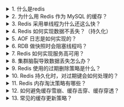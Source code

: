 <details>
  <summary>1.	什么是redis</summary>

Redis 是一种基于内存的数据库，对数据的读写操作都是在内存中完成，因此读写速度非常快，常用于缓存，消息队列、分布式锁等场景。

Redis 提供了多种数据类型来支持不同的业务场景，比如 String(SDS)、Hash(哈希+压缩列表)、 List (双向链表+压缩列表)、Set(哈希)、Zset(跳表)、Bitmaps（位图）、HyperLogLog（基数统计）、GEO（地理信息）、Stream（流），并且对数据类型的操作都是原子性的，因为执行命令由单线程负责的，不存在并发竞争的问题。

除此之外，Redis 还支持事务 、持久化、Lua 脚本、多种集群方案（主从复制模式、哨兵模式、切片机群模式）、发布/订阅模式，内存淘汰机制、过期删除机制等等。

</details>

<details>
  <summary>2.	为什么用 Redis 作为 MySQL 的缓存？</summary>

Redis具备高性能（访问内存）、具备高并发

Redis是单线程：接收客户端请求->解析请求 ->进行数据读写等操作->发送数据给客户端」； 后台处理IO任务是多线程
  
</details>

<details>
  <summary>3.	Redis 采用单线程为什么还这么快？</summary>
  
Redis 的大部分操作都在内存中完成，并且采用了高效的数据结构，因此 Redis 瓶颈可能是机器的内存或者网络带宽，而并非 CPU，既然 CPU 不是瓶颈，那么自然就采用单线程的解决方案了；

Redis 采用单线程模型可以避免了多线程之间的竞争，省去了多线程切换带来的时间和性能上的开销，而且也不会导致死锁问题。

Redis 采用了 I/O 多路复用机制处理大量的客户端 Socket 请求
</details>

<details>
  <summary>4.	Redis 如何实现数据不丢失？（持久化）</summary>

AOF 日志：每执行一条写操作命令，就把该命令以追加的方式写入到一个文件里；

RDB 快照：将某一时刻的内存数据，以二进制的方式写入磁盘；

混合持久化方式：Redis 4.0 新增的方式，集成了 AOF 和 RBD 的优点；

</details>

<details>
  <summary>5. AOF 日志是如何实现的？</summary>

Redis 在执行完一条写操作命令后，就会把该命令以追加的方式写入到一个文件里，然后 Redis 重启时，会读取该文件记录的命令，然后逐一执行命令的方式来进行数据恢复。
Reids 是先执行写操作命令后，才将该命令记录到 AOF 日志里的，这么做其实有两个好处。

1.避免额外的检查开销；2.不会阻塞当前写操作命令的执行。但是可能会导致数据丢失或者阻塞其他操作。
![image](https://github.com/user-attachments/assets/7cb293f4-ec15-429f-b0b8-effdf195193a)
日志过大会触发AOF重写机制
</details>

<details>
  <summary>6. RDB 做快照时会阻塞线程吗？</summary>

执行了 save 命令，就会在主线程生成 RDB 文件，由于和执行操作命令在同一个线程，所以如果写入 RDB 文件的时间太长，会阻塞主线程；
执行了 bgsave 命令，会创建一个子进程来生成 RDB 文件，这样可以避免主线程的阻塞；

</details>

<details>
  <summary>7. Redis 如何实现服务高可用？</summary>

主从复制：一主多从的模式，且主从服务器之间采用的是「读写分离」的方式。主服务器可以进行读写操作，当发生写操作时自动将写操作同步给从服务器，而从服务器一般是只读，并接受主服务器同步过来写操作命令，然后执行这条命令。（异步）

哨兵模式：可以监控主从服务器，并且提供主从节点故障转移的功能。

切片集群：缓存数据量大到一台服务器无法缓存。
</details>

<details>
  <summary>8. 集群脑裂导致数据丢失怎么办？</summary>

当主节点发现从节点下线或者通信超时的总数量小于阈值时，那么禁止主节点进行写数据，直接把错误返回给客户端。

</details>

<details>
  <summary>9. Redis 使用的过期删除策略是什么？</summary>

Redis 使用的过期删除策略是「惰性删除+定期删除」

惰性删除：不主动删除过期键，每次从数据库访问 key 时，都检测 key 是否过期，如果过期则删除该 key。

定期删除：每隔一段时间「随机」从数据库中取出一定数量的 key 进行检查，并删除其中的过期key。
</details>

<details>
  <summary>10. Redis 持久化时，对过期键会如何处理的？</summary>

RDB 文件生成阶段：过期的键「不会」被保存到新的 RDB 文件中

RDB 加载阶段：如果 Redis 是「主服务器」运行模式的话，在载入 RDB 文件时，程序会对文件中保存的键进行检查，过期键「不会」被载入到数据库中。如果 Redis 是「从服务器」运行模式的话，在载入 RDB 文件时，不论键是否过期都会被载入到数据库中

AOF 文件写入阶段：如果数据库某个过期键还没被删除，那么 AOF 文件会保留此过期键，当此过期键被删除后，Redis 会向 AOF 文件追加一条 DEL 命令来显式地删除该键值。

AOF 重写阶段：已过期的键不会被保存到重写后的 AOF 文件中
</details>

<details>
  <summary>11. Redis 内存淘汰策略有哪些？</summary>

1、不进行数据淘汰的策略

2、进行数据淘汰的策略（分为过期和全部数据范围2种）
  - lru（实现方式是在 Redis 的对象结构体中添加一个额外的字段，用于记录此数据的最后一次访问时间。）
  - lfu（多记录了「数据的访问频次」的信息）
</details>

<details>
  <summary>12. 如何避免缓存雪崩、缓存击穿、缓存穿透？</summary>

![image](https://github.com/user-attachments/assets/d91ba7f6-862e-4b4d-949d-34ad53e0978b)
</details>

<details>
  <summary>13. 常见的缓存更新策略？</summary>

Cache Aside（旁路缓存）策略适合读多写少的场景，应用程序直接与「数据库、缓存」交互，并负责对缓存的维护，该策略又可以细分为「读策略」和「写策略」。
写策略的步骤：先更新数据库中的数据，再删除缓存中的数据。
读策略的步骤：如果读取的数据命中了缓存，则直接返回数据；如果读取的数据没有命中缓存，则从数据库中读取数据，然后将数据写入到缓存，并且返回给用户。

Read/Write Through（读穿 / 写穿）策略
![image](https://github.com/user-attachments/assets/1242cc82-b24d-4db0-af22-200f440c2200)

Write Back（写回）策略在更新数据的时候，只更新缓存，同时将缓存数据设置为脏的，然后立马返回，并不会更新数据库。对于数据库的更新，会通过批量异步更新的方式进行。

</details>


